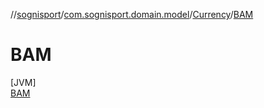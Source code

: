 //[sognisport](../../../../index.md)/[com.sognisport.domain.model](../../index.md)/[Currency](../index.md)/[BAM](index.md)

# BAM

[JVM]\
[BAM](index.md)

